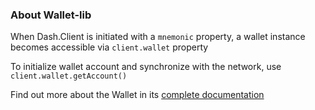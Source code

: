 ### About Wallet-lib 

When Dash.Client is initiated with a `mnemonic` property, a wallet instance becomes accessible via `client.wallet` property 

To initialize wallet account and synchronize with the network, use `client.wallet.getAccount()`  

Find out more about the Wallet in its [complete documentation](https://dashevo.github.io/platform/Wallet-library/)

